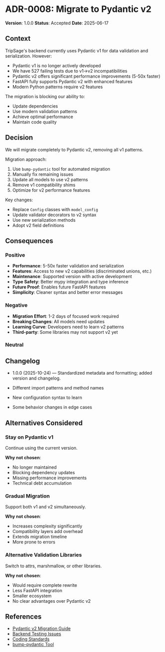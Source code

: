 # ADR-0008: Migrate to Pydantic v2

**Version**: 1.0.0
**Status**: Accepted
**Date**: 2025-06-17

## Context

TripSage's backend currently uses Pydantic v1 for data validation and serialization. However:

- Pydantic v1 is no longer actively developed
- We have 527 failing tests due to v1→v2 incompatibilities
- Pydantic v2 offers significant performance improvements (5-50x faster)
- FastAPI fully supports Pydantic v2 with enhanced features
- Modern Python patterns require v2 features

The migration is blocking our ability to:

- Update dependencies
- Use modern validation patterns
- Achieve optimal performance
- Maintain code quality

## Decision

We will migrate completely to Pydantic v2, removing all v1 patterns.

Migration approach:

1. Use `bump-pydantic` tool for automated migration
2. Manually fix remaining issues
3. Update all models to use v2 patterns
4. Remove v1 compatibility shims
5. Optimize for v2 performance features

Key changes:

- Replace `Config` classes with `model_config`
- Update validator decorators to v2 syntax
- Use new serialization methods
- Adopt v2 field definitions

## Consequences

### Positive

- **Performance**: 5-50x faster validation and serialization
- **Features**: Access to new v2 capabilities (discriminated unions, etc.)
- **Maintenance**: Supported version with active development
- **Type Safety**: Better mypy integration and type inference
- **Future Proof**: Enables future FastAPI features
- **Simplicity**: Cleaner syntax and better error messages

### Negative

- **Migration Effort**: 1-2 days of focused work required
- **Breaking Changes**: All models need updates
- **Learning Curve**: Developers need to learn v2 patterns
- **Third-party**: Some libraries may not support v2 yet

### Neutral

## Changelog

- 1.0.0 (2025-10-24) — Standardized metadata and formatting; added version and changelog.

- Different import patterns and method names
- New configuration syntax to learn
- Some behavior changes in edge cases

## Alternatives Considered

### Stay on Pydantic v1

Continue using the current version.

**Why not chosen**:

- No longer maintained
- Blocking dependency updates
- Missing performance improvements
- Technical debt accumulation

### Gradual Migration

Support both v1 and v2 simultaneously.

**Why not chosen**:

- Increases complexity significantly
- Compatibility layers add overhead
- Extends migration timeline
- More prone to errors

### Alternative Validation Libraries

Switch to attrs, marshmallow, or other libraries.

**Why not chosen**:

- Would require complete rewrite
- Less FastAPI integration
- Smaller ecosystem
- No clear advantages over Pydantic v2

## References

- [Pydantic v2 Migration Guide](https://docs.pydantic.dev/latest/migration/)
- [Backend Testing Issues](../MIGRATION_SUMMARY.md)
- [Coding Standards](../04_DEVELOPMENT_GUIDE/CODING_STANDARDS.md)
- [bump-pydantic Tool](https://github.com/pydantic/bump-pydantic)
